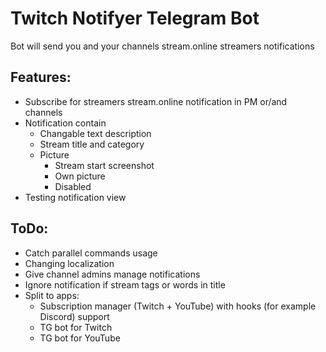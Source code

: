 # Twitch Notifyer Telegram Bot
Bot will send you and your channels stream.online streamers notifications

## Features:
-   Subscribe for streamers stream.online notification in PM or/and channels
-   Notification contain
    -   Changable text description
    -   Stream title and category
    -   Picture
        -   Stream start screenshot
        -   Own picture
        -   Disabled
-   Testing notification view

## ToDo:
-   Catch parallel commands usage
-   Changing localization
-   Give channel admins manage notifications
-   Ignore notification if stream tags or words in title
-   Split to apps:
    -   Subscription manager (Twitch + YouTube) with hooks (for example Discord) support
    -   TG bot for Twitch
    -   TG bot for YouTube
